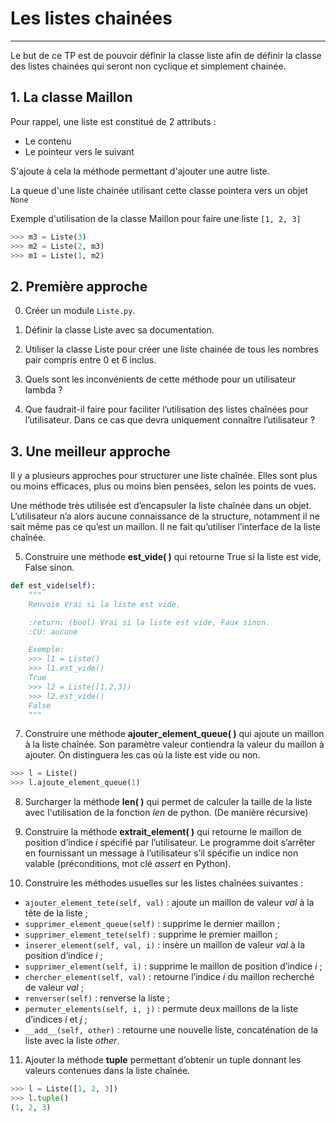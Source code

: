 # **Les listes chainées**

------

Le but de ce TP est de pouvoir définir la classe liste afin de définir la classe des listes chainées qui seront non cyclique et simplement chainée.

## 1. La classe Maillon

Pour rappel, une liste est constitué de 2 attributs :

- Le contenu
- Le pointeur vers le suivant

S'ajoute à cela la méthode permettant d'ajouter une autre liste.

La queue d'une liste chainée utilisant cette classe pointera vers un objet ```None```

Exemple d'utilisation de la classe Maillon pour faire une liste ```[1, 2, 3]```

```python
>>> m3 = Liste(3)
>>> m2 = Liste(2, m3)
>>> m1 = Liste(1, m2)
```

## 2. Première approche

0. Créer un module ```Liste.py```.

1. Définir la classe Liste avec sa documentation.

2. Utiliser la classe Liste pour créer une liste chainée de tous les nombres pair compris entre 0 et 6 inclus.

3. Quels sont les inconvénients de cette méthode pour un utilisateur lambda ?

4. Que faudrait-il faire pour faciliter l’utilisation des listes chaînées pour l’utilisateur. Dans ce cas que devra uniquement connaître l’utilisateur ?

## 3. Une meilleur approche

Il y a plusieurs approches pour structurer une liste chaînée. Elles sont plus ou moins efficaces, plus ou moins bien pensées, selon les points de vues.

Une méthode très utilisée est d’encapsuler la liste chaînée dans un objet. L’utilisateur n’a alors aucune connaissance de la structure, notamment il ne sait même pas ce qu’est un maillon. Il ne fait qu’utiliser l’interface de la liste chaînée.

5. Construire une méthode **est_vide( )** qui retourne True si la liste est vide, False sinon.

```python
def est_vide(self):
    """
    Renvoie Vrai si la liste est vide.

    :return: (bool) Vrai si la liste est vide, Faux sinon.
    :CU: aucune

    Exemple:
    >>> l1 = Liste()
    >>> l1.est_vide()
    True
    >>> l2 = Liste([1,2,3])
    >>> l2.est_vide()
    False
    """
```

7. Construire une méthode **ajouter_element_queue( )** qui ajoute un maillon à la liste chaînée. Son paramètre valeur contiendra la valeur du maillon à ajouter. On distinguera les cas où la liste est vide ou non.

```python
>>> l = Liste()
>>> l.ajoute_element_queue(1)
```

8. Surcharger la méthode **__len__( )** qui permet de calculer la taille de la liste avec l'utilisation de la fonction *len* de python. (De manière récursive)

9. Construire la méthode **extrait_element( )** qui retourne le maillon de position d’indice *i* spécifié par l’utilisateur. Le programme doit s’arrêter en fournissant un message à l’utilisateur s’il spécifie un indice non valable (préconditions, mot clé *assert* en Python).

10. Construire les méthodes usuelles sur les listes chaînées suivantes :

- ```ajouter_element_tete(self, val)``` : ajoute un maillon de valeur *val* à la tête de la liste ;
- ```supprimer_element_queue(self)``` : supprime le dernier maillon ;
- ```supprimer_element_tete(self)``` : supprime le premier maillon ;
- ```inserer_element(self, val, i)``` : insère un maillon de valeur *val* à la position d’indice *i* ;
- ```supprimer_element(self, i)``` : supprime le maillon de position d’indice *i* ;
- ```chercher_element(self, val)``` : retourne l’indice *i* du maillon recherché de valeur *val* ;
- ```renverser(self)``` : renverse la liste ;
- ```permuter_elements(self, i, j)``` : permute deux maillons de la liste d’indices *i* et *j* ;
- ```__add__(self, other)``` : retourne une nouvelle liste, concaténation de la liste avec la liste *other*.

11. Ajouter la méthode **tuple** permettant d’obtenir un tuple donnant les valeurs contenues dans la liste chaînée.

```python
>>> l = Liste([1, 2, 3])
>>> l.tuple()
(1, 2, 3)
```